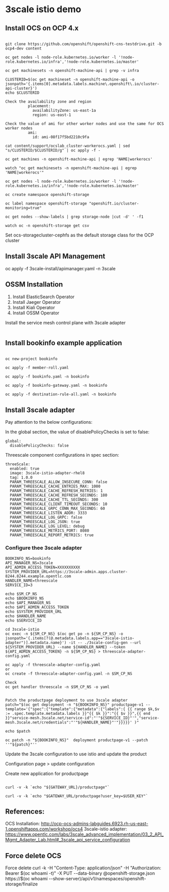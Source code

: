 # 3scale istio demo

## Install OCS on OCP 4.x
```cd ocs-install

git clone https://github.com/openshift/openshift-cns-testdrive.git -b ocp4-dev content

oc get nodes -l node-role.kubernetes.io/worker -l '!node-role.kubernetes.io/infra','!node-role.kubernetes.io/master'

oc get machinesets -n openshift-machine-api | grep -v infra

CLUSTERID=$(oc get machineset -n openshift-machine-api -o jsonpath='{.items[0].metadata.labels.machine\.openshift\.io/cluster-api-cluster}')
echo $CLUSTERID

Check the availability zone and region
          placement:
            availabilityZone: us-east-1a
            region: us-east-1

Check the value of ami for other worker nodes and use the same for OCS worker nodes
          ami:
            id: ami-08f17f5bd2210c9fa

cat content/support/ocslab_cluster-workerocs.yaml | sed "s/CLUSTERID/$CLUSTERID/g" | oc apply -f -

oc get machines -n openshift-machine-api | egrep 'NAME|workerocs'

watch "oc get machinesets -n openshift-machine-api | egrep 'NAME|workerocs'"

oc get nodes -l node-role.kubernetes.io/worker -l '!node-role.kubernetes.io/infra','!node-role.kubernetes.io/master'

oc create namespace openshift-storage

oc label namespace openshift-storage "openshift.io/cluster-monitoring=true"

oc get nodes --show-labels | grep storage-node |cut -d' ' -f1

watch oc -n openshift-storage get csv
```

Set ocs-storagecluster-cephfs as the default storage class for the OCP cluster

## Install 3scale API Management

oc apply -f 3scale-install/apimanager.yaml -n 3scale

## OSSM Installation

1. Install ElasticSearch Operator
2. Install Jaeger Operator
3. Install Kiali Operator
4. Install OSSM Operator

Install the service mesh control plane with 3scale adapter

```oc apply -f ossm/install/full-install-3scale.yaml -n istio-system
```

## Install bookinfo example application
```cd bookinfo

oc new-project bookinfo

oc apply -f member-roll.yaml

oc apply -f bookinfo.yaml -n bookinfo

oc apply -f bookinfo-gateway.yaml -n bookinfo

oc apply -f destination-rule-all.yaml -n bookinfo
```

## Install 3scale adapter

Pay attention to the below configurations:

In the global section, the value of disablePolicyChecks is set to false:

    global:
      disablePolicyChecks: false
      
Threescale component configurations in spec section:

    threeScale:
      enabled: true
      image: 3scale-istio-adapter-rhel8
      tag: 1.0.0
      PARAM_THREESCALE_ALLOW_INSECURE_CONN: false
      PARAM_THREESCALE_CACHE_ENTRIES_MAX: 1000
      PARAM_THREESCALE_CACHE_REFRESH_RETRIES: 1
      PARAM_THREESCALE_CACHE_REFRESH_SECONDS: 180
      PARAM_THREESCALE_CACHE_TTL_SECONDS: 300
      PARAM_THREESCALE_CLIENT_TIMEOUT_SECONDS: 10
      PARAM_THREESCALE_GRPC_CONN_MAX_SECONDS: 60
      PARAM_THREESCALE_LISTEN_ADDR: 3333
      PARAM_THREESCALE_LOG_GRPC: false
      PARAM_THREESCALE_LOG_JSON: true
      PARAM_THREESCALE_LOG_LEVEL: debug
      PARAM_THREESCALE_METRICS_PORT: 8080
      PARAM_THREESCALE_REPORT_METRICS: true

### Configure thee 3scale adapter

```SM_CP_NS=istio-system
BOOKINFO_NS=bookinfo
API_MANAGER_NS=3scale
API_ADMIN_ACCESS_TOKEN=XXXXXXXXXX
SYSTEM_PROVIDER_URL=https://3scale-admin.apps.cluster-8244.8244.example.opentlc.com
HANDLER_NAME=threescale
SERVICE_ID=3

echo $SM_CP_NS
echo $BOOKINFO_NS
echo $API_MANAGER_NS
echo $API_ADMIN_ACCESS_TOKEN
echo $SYSTEM_PROVIDER_URL
echo $HANDLER_NAME
echo $SERVICE_ID

cd 3scale-istio
oc exec -n ${SM_CP_NS} $(oc get po -n ${SM_CP_NS} -o jsonpath='{.items[?(@.metadata.labels.app=="3scale-istio-adapter")].metadata.name}') -it -- ./3scale-config-gen --url ${SYSTEM_PROVIDER_URL} --name ${HANDLER_NAME} --token ${API_ADMIN_ACCESS_TOKEN} -n ${SM_CP_NS} > threescale-adapter-config.yaml

oc apply -f threescale-adapter-config.yaml
or 
oc create -f threescale-adapter-config.yaml -n $SM_CP_NS

Check
oc get handler threescale -n $SM_CP_NS -o yaml


Patch the productpage deployment to use 3scale adapter
patch="$(oc get deployment -n "${BOOKINFO_NS}" productpage-v1 --template='{"spec":{"template":{"metadata":{"labels":{ {{ range $k,$v := .spec.template.metadata.labels }}"{{ $k }}":"{{ $v }}",{{ end }}"service-mesh.3scale.net/service-id":"'"${SERVICE_ID}"'","service-mesh.3scale.net/credentials":"'"${HANDLER_NAME}"'"}}}}}' )"

echo $patch

oc patch -n "${BOOKINFO_NS}"  deployment productpage-v1 --patch ''"${patch}"''
```

Update the 3scale configuration to use istio and update the product

Configuration page > update configuration

Create new application for productpage

```export USER_KEY=6b2774a23842ca6b7aa66f666222a3a9

curl -v -k `echo "${GATEWAY_URL}/productpage"`

curl -v -k `echo "$GATEWAY_URL/productpage?user_key=$USER_KEY"`
```

## References: 
OCS Installation: http://ocp-ocs-admins-labguides.6923.rh-us-east-1.openshiftapps.com/workshop/ocs4
3scale-istio adapter: https://www.opentlc.com/labs/3scale_advanced_implementation/03_2_API_Mgmt_Adapter_Lab.html#_3scale_api_service_configuration


## Force delete OCS
Force delete 
curl -k -H "Content-Type: application/json" -H "Authorization: Bearer $(oc whoami -t)" -X PUT --data-binary @openshift-storage.json  https://$(oc whoami --show-server)/api/v1/namespaces/openshift-storage/finalize

